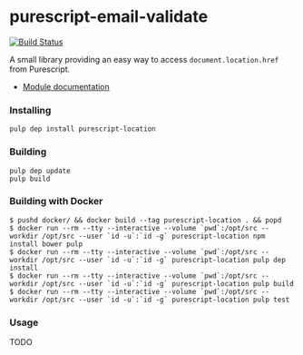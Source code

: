 
purescript-email-validate
==================

[![Build Status](https://travis-ci.org/cdepillabout/purescript-location.svg)](https://travis-ci.org/cdepillabout/purescript-location)

A small library providing an easy way to access `document.location.href` from Purescript.

- [Module documentation](docs/Browser/Location/)

### Installing

    pulp dep install purescript-location

### Building

    pulp dep update
    pulp build

### Building with Docker

```
$ pushd docker/ && docker build --tag purescript-location . && popd
$ docker run --rm --tty --interactive --volume `pwd`:/opt/src --workdir /opt/src --user `id -u`:`id -g` purescript-location npm install bower pulp
$ docker run --rm --tty --interactive --volume `pwd`:/opt/src --workdir /opt/src --user `id -u`:`id -g` purescript-location pulp dep install
$ docker run --rm --tty --interactive --volume `pwd`:/opt/src --workdir /opt/src --user `id -u`:`id -g` purescript-location pulp build
$ docker run --rm --tty --interactive --volume `pwd`:/opt/src --workdir /opt/src --user `id -u`:`id -g` purescript-location pulp test
```

### Usage

TODO
